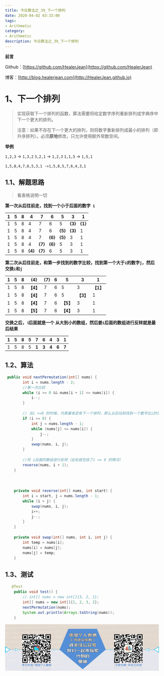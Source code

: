 ```yaml
---
title: 今日算法之_39_下一个排列
date: 2020-04-02 03:33:00
tags: 
- Arithmetic
category: 
- Arithmetic
description: 今日算法之_39_下一个排列
---
```


**前言**     

 Github：[https://github.com/HealerJean](https://github.com/HealerJean)         

 博客：[http://blog.healerjean.com](http://HealerJean.github.io)          



# 1、下一个排列
> 实现获取下一个排列的函数，算法需要将给定数字序列重新排列成字典序中下一个更大的排列。    
>
> 注意：如果不存在下一个更大的排列，则将数字重新排列成最小的排列（即升序排列）。必须**原地**修改，只允许使用额外常数空间。



**举例**

`1,2,3` → `1,3,2`
`3,2,1` → `1,2,3`
`1,1,5` → `1,5,1`

`1,5,8,4,7,6,5,3,1 ->1,5,8,5,7,6,4,3,1`




## 1.1、解题思路 

> 看表格说明一切  

**第一次从后往前走，找到一个小于后面的数字` i`**

| 1    | 5    | 8    | 4       | 7       | 6       | 5       | 3       | 1       |
| ---- | ---- | ---- | ------- | ------- | ------- | ------- | ------- | ------- |
| 1    | 5    | 8    | 4       | 7       | 6       | 5       | **{3}** | **{1}** |
| 1    | 5    | 8    | 4       | 7       | 6       | **{5}** | **{3}** | 1       |
| 1    | 5    | 8    | 4       | 7       | **{6}** | **{5}** | 3       | 1       |
| 1    | 5    | 8    | 4       | **{7}** | **{6}** | 5       | 3       | 1       |
| 1    | 5    | 8    | **{4}** | **{7}** | 6       | 5       | 3       |1|





**第二次从后往前走，和第一步找到的数字比较，找到第一个大于`i`的数字`j`，然后交换`i`和`j`**   


| 1    | 5    | 8    | **{4}** | {7}  | 6       | 5       | 3       |1|
| ---- | ---- | ---- | ---- | ---- | ---- | ---- | ---- | ---- |
| 1    | 5    | 8    | **【4】** | 7 | 6       | 5       | 3       | **【1】** |
| 1    | 5    | 8    | **【4】** | 7 | 6       | 5       | **【3】** | 1       |
| 1    | 5    | 8    | **【4】** | 7 | 6       | **【5】** | 3       | 1       |
| 1    | 5    | 8    | **【5】** | 7 | 6       | **【4】** | 3       | 1       |



**交换之后， i后面就是一个 从大到小的数组，然后姜`i`后面的数组进行反转就是最后结果**

| 1    | 5    | 8    | 5    | 7     | 6     | 4     | 3     | 1     |
| ---- | ---- | ---- | ---- | ----- | ----- | ----- | ----- | ----- |
| 1    | 5    | 8    | 5    | **1** | **3** | **4** | **6** | **7** |







## 1.2、算法

```java
 public void nextPermutation(int[] nums) {
        int i = nums.length - 2;
        //第一次比较
        while (i >= 0 && nums[i + 1] <= nums[i]) {
            i--;
        }

        // 当i >=0 的时候，代表着肯定有下一个排列，那么从后往前找到一个数字比i的位置打就可以
        if (i >= 0) {
            int j = nums.length - 1;
            while (nums[j] <= nums[i]) {
                j--;
            }
            swap(nums, i, j);
        }

        //将 i后面的数组进行反转（此处就包括了i == 0 的情况）
        reverse(nums, i + 1);
    }



    private void reverse(int[] nums, int start) {
        int i = start, j = nums.length - 1;
        while (i < j) {
            swap(nums, i, j);
            i++;
            j--;
        }
    }

    private void swap(int[] nums, int i, int j) {
        int temp = nums[i];
        nums[i] = nums[j];
        nums[j] = temp;
    }

```




## 1.3、测试 

```java
   @Test
    public void test() {
        // int[] nums = new int[]{3, 2, 1};
        int[] nums = new int[]{1, 2, 3, 2};
        nextPermutation(nums);
        System.out.println(Arrays.toString(nums));
    }
```



![ContactAuthor](https://raw.githubusercontent.com/HealerJean/HealerJean.github.io/master/assets/img/artical_bottom.jpg)



<link rel="stylesheet" href="https://unpkg.com/gitalk/dist/gitalk.css">

<script src="https://unpkg.com/gitalk@latest/dist/gitalk.min.js"></script> 
<div id="gitalk-container"></div>    
 <script type="text/javascript">
    var gitalk = new Gitalk({
		clientID: `1d164cd85549874d0e3a`,
		clientSecret: `527c3d223d1e6608953e835b547061037d140355`,
		repo: `HealerJean.github.io`,
		owner: 'HealerJean',
		admin: ['HealerJean'],
		id: 'DvfY2oX4VucZOsta',
    });
    gitalk.render('gitalk-container');
</script> 

